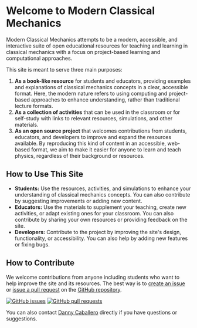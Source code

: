 # Welcome to Modern Classical Mechanics

Modern Classical Mechanics attempts to be a modern, accessible, and interactive suite of open educational resources for teaching and learning in classical mechanics with a focus on project-based learning and computational approaches. 

This site is meant to serve three main purposes:

1. **As a book-like resource** for students and educators, providing examples and explanations of classical mechanics concepts in a clear, accessible format. Here, the modern nature refers to using computing and project-based approaches to enhance understanding, rather than traditional lecture formats.
2. **As a collection of activities** that can be used in the classroom or for self-study with links to relevant resources, simulations, and other materials.
3. **As an open source project** that welcomes contributions from students, educators, and developers to improve and expand the resources available. By reproducing this kind of content in an accessible, web-based format, we aim to make it easier for anyone to learn and teach physics, regardless of their background or resources.

## How to Use This Site

* **Students:** Use the resources, activities, and simulations to enhance your understanding of classical mechanics concepts. You can also contribute by suggesting improvements or adding new content.
* **Educators:** Use the materials to supplement your teaching, create new activities, or adapt existing ones for your classroom. You can also contribute by sharing your own resources or providing feedback on the site.
* **Developers:** Contribute to the project by improving the site's design, functionality, or accessibility. You can also help by adding new features or fixing bugs.

## How to Contribute

We welcome contributions from anyone including students who want to help improve the site and its resources. The best way is to [create an issue](https://github.com/dannycab/modern-classical-mechanics/issues) or [issue a pull request](https://github.com/dannycab/modern-classical-mechanics/pulls) on the [GitHub repository](https://github.com/dannycab/modern-classical-mechanics). 

[![GitHub issues](https://img.shields.io/github/issues/dannycab/modern-classical-mechanics)](https://github.com/dannycab/modern-classical-mechanics/issues)
[![GitHub pull requests](https://img.shields.io/github/issues-pr/dannycab/modern-classical-mechanics)](https://github.com/dannycab/modern-classical-mechanics/pulls)

You can also contact [Danny Caballero](https://dannycab.github.io/) directly if you have questions or suggestions.

